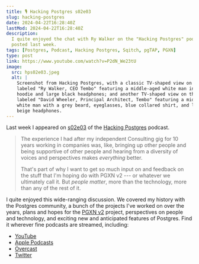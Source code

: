 ```yaml
---
title: 🎙️ Hacking Postgres s02e03
slug: hacking-postgres
date: 2024-04-22T16:28:40Z
lastMod: 2024-04-22T16:28:40Z
description:
  I quite enjoyed the chat with Ry Walker on the "Hacking Postgres" podcast,
  posted last week.
tags: [Postgres, Podcast, Hacking Postgres, Sqitch, pgTAP, PGXN]
type: post
link: https://www.youtube.com/watch?v=P2dN_We23tU
image:
  src: hps02e03.jpeg
  alt: |
    Screenshot from Hacking Postgres, with a classic TV-shaped view on the left
    labeled "Ry Walker, CEO Tembo" featuring a middle-aged white man in a black
    hoodie and large black headphones; and another TV-shaped view on the right
    labeled "David Wheeler, Principal Architect, Tembo" featuring a middle-aged
    white man with a grey beard, eyeglasses, blue collared shirt, and large
    beige headphones.
---
```


Last week I appeared on [s02e03] of the [Hacking Postgres] podcast.

> The experience I had after my independent Consulting gig for 10 years working
> in companies was, like, bringing up other people and being supportive of other
> people and hearing from a diversity of voices and perspectives makes
> *everything* better.
>
> That's part of why I want to get so much input on and feedback on the stuff
> that I'm hoping do with PGXN v2 --- or whatever we ultimately call it. But
> *people matter*, more than the technology, more than any of the rest of it.

I quite enjoyed this wide-ranging discussion. We covered my history with the
Postgres community, a bunch of the projects I've worked on over the years,
plans and hopes for the [PGXN v2] project, perspectives on people and
technology, and exciting new and anticipated features of Postgres. Find it
wherever fine podcasts are streamed, including:

*   [YouTube](https://www.youtube.com/watch?v=P2dN_We23tU)
*   [Apple Podcasts](https://podcasts.apple.com/us/podcast/s2e3-david-wheeler-principal-architect-tembo/id1710401793?i=1000652861945)
*   [Overcast](https://overcast.fm/+BEMRUuGv3w)
*   [Twitter](https://x.com/tembo_io/status/1780974567860941004)

  [Hacking Postgres]: https://www.youtube.com/playlist?list=PL11N188AYb_Z04oQJgllNEY5m7gCcY8tH
  [s02e03]: https://www.youtube.com/watch?v=P2dN_We23tU
    "Hacking Postgres S2E3: David Wheeler, Principal Architect, Tembo"
  [PGXN v2]: https://wiki.postgresql.org/wiki/PGXNv2
    "Postgres Wiki: PGXN v2"
